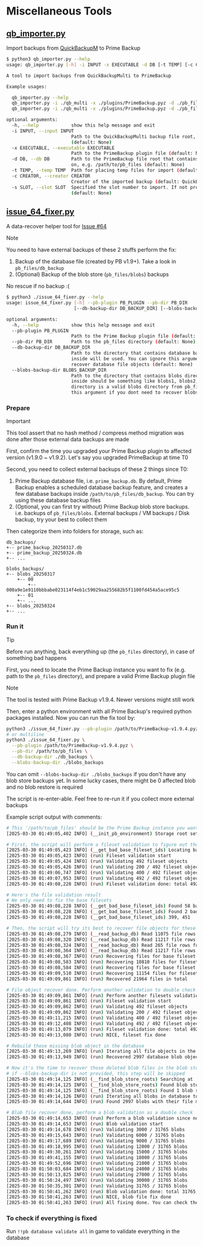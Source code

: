 # Miscellaneous Tools

## [qb_importer.py](qb_importer.py)

Import backups from [QuickBackupM](https://github.com/TISUnion/QuickBackupM) to Prime Backup

```bash
$ python3 qb_importer.py --help
usage: qb_importer.py [-h] -i INPUT -x EXECUTABLE -d DB [-t TEMP] [-c CREATOR] [-s SLOT]

A tool to import backups from QuickBackupMulti to PrimeBackup

Example usages:

  qb_importer.py --help
  qb_importer.py -i ./qb_multi -x ./plugins/PrimeBackup.pyz -d ./pb_files -c Steve
  qb_importer.py -i ./qb_multi -x ./plugins/PrimeBackup.pyz -d ./pb_files --slot 1

optional arguments:
  -h, --help            show this help message and exit
  -i INPUT, --input INPUT
                        Path to the QuickBackupMulti backup file root, e.g. /path/to/qb_multi 
                        (default: None)
  -x EXECUTABLE, --executable EXECUTABLE
                        Path to the PrimeBackup plugin file (default: None)
  -d DB, --db DB        Path to the PrimeBackup file root that contains the database file and so
                        on, e.g. /path/to/pb_files (default: None)
  -t TEMP, --temp TEMP  Path for placing temp files for import (default: ./qb_importer_temp)
  -c CREATOR, --creator CREATOR
                        Creator of the imported backup (default: QuickBackupM)
  -s SLOT, --slot SLOT  Specified the slot number to import. If not provided, import all slots
                        (default: None)
```

## [issue_64_fixer.py](issue_64_fixer.py)

A data-recover helper tool for [Issue #64](https://github.com/TISUnion/PrimeBackup/issues/64)

> [!NOTE]  
> You need to have external backups of these 2 stuffs perform the fix:
> 1. Backup of the database file (created by PB v1.9+). Take a look in `pb_files/db_backup`
> 2. (Optional) Backup of the blob store (`pb_files/blobs`) backups
> 
> No rescue if no backup :(

```bash
$ python3 ./issue_64_fixer.py --help
usage: issue_64_fixer.py [-h] --pb-plugin PB_PLUGIN --pb-dir PB_DIR
                         [--db-backup-dir DB_BACKUP_DIR] [--blobs-backup-dir BLOBS_BACKUP_DIR]

optional arguments:
  -h, --help            show this help message and exit
  --pb-plugin PB_PLUGIN
                        Path to the Prime Backup plugin file (default: None)
  --pb-dir PB_DIR       Path to the pb_files directory (default: None)
  --db-backup-dir DB_BACKUP_DIR
                        Path to the directory that contains database backup files. All .db files    
                        inside will be used. You can ignore this argument if you dont need to       
                        recover database file objects (default: None)
  --blobs-backup-dir BLOBS_BACKUP_DIR
                        Path to the directory that contains blobs directory backups. Directories    
                        inside should be something like blobs1, blobs2, blobs3, where each
                        directory is a valid blobs directory from pb_files/blobs. You can ignore    
                        this argument if you dont need to recover blobs (default: None)
```

### Prepare

> [!IMPORTANT]
> This tool assert that no hash method / compress method migration was done after those external data backups are made

First, confirm the time you upgraded your Prime Backup plugin to affected version (v1.9.0 ~ v1.9.2). Let's say you upgraded PrimeBackup at time T0

Second, you need to collect external backups of these 2 things since T0:

1. Prime Backup database file, i.e. `prime_backup.db`. By default, Prime Backup enables a scheduled database backup feature, 
   and creates a few database backups inside `/path/to/pb_files/db_backup`. You can try using these database backup files
2. (Optional, you can first try without) Prime Backup blob store backups. i.e. backups of `pb_files/blobs`.
   External backups / VM backups / Disk backup, try your best to collect them 

Then categorize them into folders for storage, such as:

```
db_backups/
+-- prime_backup_20250317.db
+-- prime_backup_20250324.db
+-- ...

blobs_backups/
+-- blobs_20250317
    +-- 00
        +-- 000a9e1e9110bbbabe023114f4eb1c59029aa255682b5f1100fd454a5ace95c5
    +-- 01
    +-- ...
+-- blobs_20250324
+-- ...
```

### Run it

> [!TIP]
> Before run anything, back everything up (the `pb_files` directory), in case of something bad happens

First, you need to locate the Prime Backup instance you want to fix (e.g. path to the `pb_files` directory), and prepare a valid Prime Backup plugin file

> [!NOTE]  
> The tool is tested with Prime Backup v1.9.4. Newer versions might still work

Then, enter a python environment with all Prime Backup's required python packages installed.
Now you can run the fix tool by:

```bash
python3 ./issue_64_fixer.py --pb-plugin /path/to/PrimeBackup-v1.9.4.pyz --pb-dir /path/to/pb_files --db-backup-dir ./db_backups --blobs-backup-dir ./blobs_backups
# or multiline
python3 ./issue_64_fixer.py \
  --pb-plugin /path/to/PrimeBackup-v1.9.4.pyz \
  --pb-dir /path/to/pb_files \
  --db-backup-dir ./db_backups \
  --blobs-backup-dir ./blobs_backups
```

You can omit `--blobs-backup-dir ./blobs_backups` if you don't have any blob store backups yet.
In some lucky cases, there might be 0 affected blob and no blob restore is required

The script is re-enter-able. Feel free to re-run it if you collect more external backups

Example script output with comments:

```bash
# This '/path/to/pb_files' should be the Prime Backup instance you want to fix, value from --pb-dir
[2025-03-30 01:49:05,402 INFO] (__init_pb_environment) Storage root set to '/path/to/pb_files'

# First, the script will perform a fileset validation to figure out those corrupt filesets
[2025-03-30 01:49:05,423 INFO] (__get_bad_base_fileset_ids) Locating bad fileset ids
[2025-03-30 01:49:05,423 INFO] (run) Fileset validation start
[2025-03-30 01:49:05,424 INFO] (run) Validating 492 fileset objects
[2025-03-30 01:49:05,426 INFO] (run) Validating 200 / 492 fileset objects
[2025-03-30 01:49:06,747 INFO] (run) Validating 400 / 492 fileset objects
[2025-03-30 01:49:07,953 INFO] (run) Validating 492 / 492 fileset objects
[2025-03-30 01:49:08,228 INFO] (run) Fileset validation done: total 492, validated 492, ok 434, bad 58

# Here's the file validation result
# We only need to fix the base filesets
[2025-03-30 01:49:08,228 INFO] (__get_bad_base_fileset_ids) Found 58 bad filesets
[2025-03-30 01:49:08,228 INFO] (__get_bad_base_fileset_ids) Found 2 bad base filesets
[2025-03-30 01:49:08,228 INFO] (__get_bad_base_fileset_ids) 399, 451

# Then, the script will try its best to recover file objects for these bad filesets, from all database files inside --db-backup-dir
[2025-03-30 01:49:08,279 INFO] (__read_backup_db) Read 11075 file rows for fileset 399 from database '/path/to/db_backups/prime_backup_20250317.db'
[2025-03-30 01:49:08,320 INFO] (__read_backup_db) Read 11217 file rows for fileset 451 from database '/path/to/db_backups/prime_backup_20250317.db'
[2025-03-30 01:49:08,324 INFO] (__read_backup_db) Read 265 file rows for fileset 399 from database '/path/to/db_backups/prime_backup_20250324.db'
[2025-03-30 01:49:08,364 INFO] (__read_backup_db) Read 11217 file rows for fileset 451 from database '/path/to/db_backups/prime_backup_20250324.db'
[2025-03-30 01:49:08,367 INFO] (run) Recovering files for base fileset 399
[2025-03-30 01:49:08,583 INFO] (run) Recovering 10810 files for fileset 399
[2025-03-30 01:49:08,584 INFO] (run) Recovering files for base fileset 451
[2025-03-30 01:49:09,510 INFO] (run) Recovering 11154 files for fileset 451
[2025-03-30 01:49:09,861 INFO] (run) Recovered 21964 files in total

# File object recover done. Perform another validation to double check the state
[2025-03-30 01:49:09,861 INFO] (run) Perform another filesets validation since new files were added
[2025-03-30 01:49:09,861 INFO] (run) Fileset validation start
[2025-03-30 01:49:09,862 INFO] (run) Validating 492 fileset objects
[2025-03-30 01:49:09,862 INFO] (run) Validating 200 / 492 fileset objects
[2025-03-30 01:49:11,215 INFO] (run) Validating 400 / 492 fileset objects
[2025-03-30 01:49:12,408 INFO] (run) Validating 492 / 492 fileset objects
[2025-03-30 01:49:13,079 INFO] (run) Fileset validation done: total 492, validated 492, ok 492, bad 0
[2025-03-30 01:49:13,080 INFO] (run) NICE, fileset fix done

# Rebuild those missing blob object in the database
[2025-03-30 01:49:13,269 INFO] (run) Iterating all file objects in the database to check if there is any missing blob object
[2025-03-30 01:49:13,949 INFO] (run) Recovered 2997 database blob objects in total

# Now it's the time to recover those deleted blob files in the blob store
# if --blobs-backup-dir is not provided, this step will be skipped
[2025-03-30 01:49:14,125 INFO] (__find_blob_store_roots) Searching at 'blobs_backups' for blob storage roots, for hash_method blake3 with hex length 64
[2025-03-30 01:49:14,125 INFO] (__find_blob_store_roots) Found blob store root at '/path/to/blobs_backups/blobs_20250324'
[2025-03-30 01:49:14,125 INFO] (__find_blob_store_roots) Found 1 blob store roots in total
[2025-03-30 01:49:14,126 INFO] (run) Iterating all blobs in database to check if there is any missing blobs
[2025-03-30 01:49:14,644 INFO] (run) Found 2997 blobs with their file missing, and recovered 2997 blob files in total

# Blob file recover done, perform a blob validation as a double check
[2025-03-30 01:49:14,653 INFO] (run) Perform a blob validation since new files were added
[2025-03-30 01:49:14,653 INFO] (run) Blob validation start
[2025-03-30 01:49:14,678 INFO] (run) Validating 3000 / 31765 blobs
[2025-03-30 01:49:15,643 INFO] (run) Validating 6000 / 31765 blobs
[2025-03-30 01:49:17,689 INFO] (run) Validating 9000 / 31765 blobs
[2025-03-30 01:49:18,995 INFO] (run) Validating 12000 / 31765 blobs
[2025-03-30 01:49:30,261 INFO] (run) Validating 15000 / 31765 blobs
[2025-03-30 01:49:41,155 INFO] (run) Validating 18000 / 31765 blobs
[2025-03-30 01:49:52,696 INFO] (run) Validating 21000 / 31765 blobs
[2025-03-30 01:50:03,684 INFO] (run) Validating 24000 / 31765 blobs
[2025-03-30 01:50:13,825 INFO] (run) Validating 27000 / 31765 blobs
[2025-03-30 01:50:24,497 INFO] (run) Validating 30000 / 31765 blobs
[2025-03-30 01:50:35,301 INFO] (run) Validating 31765 / 31765 blobs
[2025-03-30 01:50:41,262 INFO] (run) Blob validation done: total 31765, validated 31765, ok 31765, bad 0
[2025-03-30 01:50:41,263 INFO] (run) NICE, blob file fix done
[2025-03-30 01:50:41,263 INFO] (run) All fixing done. You can check the database state with MCDR command "!!pb database validate all"
```

### To check if everything is fixed

Run `!!pb database validate all` in game to validate everything in the database
